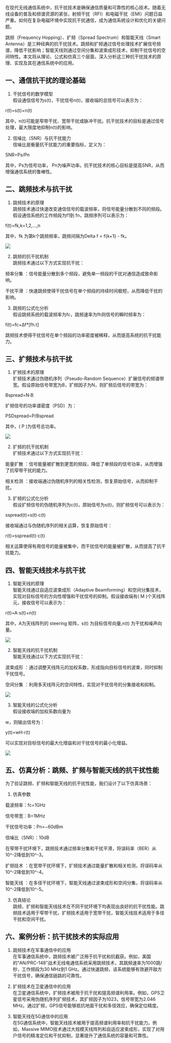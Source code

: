
在现代无线通信系统中，抗干扰技术是确保通信质量和可靠性的核心技术。随着无线设备的普及和频谱资源的紧张，射频干扰（RFI）和电磁干扰（EMI）问题日益严重。如何在复杂电磁环境中实现抗干扰通信，成为通信系统设计和优化的关键问题。

跳频（Frequency Hopping）、扩频（Spread Spectrum）和智能天线（Smart Antenna）是三种经典的抗干扰技术。跳频和扩频通过信号处理技术扩展信号频谱，降低干扰影响；智能天线则通过空间分集和波束成形技术，抑制干扰信号的空间特性。本文将从理论、公式和仿真三个层面，深入分析这三种抗干扰技术的原理、实现及其在通信系统中的应用。

## 一、通信抗干扰的理论基础

1. 干扰信号的数学模型            
假设通信信号为s(t)，干扰信号n(t)，接收端的总信号可以表示为：

r(t)=s(t)+n(t)

其中，n(t)可能是窄带干扰、宽带干扰或脉冲干扰。抗干扰技术的目标是通过信号处理，最大限度地抑制n(t)的影响。

2. 信噪比（SNR）与抗干扰能力            
信噪比是衡量抗干扰能力的重要指标，定义为：

SNR=Ps/Pn

其中，Ps为信号功率， Pn为噪声功率。抗干扰技术的核心目标是提高SNR，从而增强通信系统的鲁棒性。

## 二、跳频技术与抗干扰

1. 跳频技术的原理            
跳频技术通过快速改变通信信号的载波频率，将信号能量分散到不同的频段。假设通信系统的工作频段为f1到 fn，跳频序列可以表示为：

f(t)=fk,k=1,2,…,n

其中，fk 为第k个跳频频率，跳频间隔为Delta f = f{k+1} - fk。

![](https://raw.githubusercontent.com/LeroyK111/pictureBed/master/20250602221558.png)

2. 跳频的抗干扰机制            
跳频技术通过以下方式实现抗干扰：

频率分集 ：信号能量分散到多个频段，避免单一频段的干扰对通信造成致命影响。

干扰平滑 ：快速跳频使得干扰信号在单个频段的持续时间极短，从而降低干扰的影响。

3. 跳频的公式化分析            
假设跳频系统的载波频率为fc，跳频速率为fh则信号的瞬时频率为：

f(t)=fc+Δf*[fh.t]

跳频技术使得干扰信号在单个频段的功率密度被稀释，从而提高系统的抗干扰能力。

## 三、扩频技术与抗干扰

1. 扩频技术的原理            
扩频技术通过伪随机序列（Pseudo-Random Sequence）扩展信号的频谱带宽。假设原始信号带宽为B，扩频因子为N，则扩频后信号的带宽为：

Bspread=N⋅B

扩频信号的功率谱密度（PSD）为：

PSDspread=P/Bspread

其中，( P )为信号总功率。

![](https://raw.githubusercontent.com/LeroyK111/pictureBed/master/20250602221701.png)

2. 扩频的抗干扰机制            
扩频技术通过以下方式实现抗干扰：

能量扩散 ：信号能量被扩散到更宽的频段，降低了单频段的信号功率，从而增强了抗窄带干扰的能力。

相关检测 ：接收端通过伪随机序列的相关性检测，恢复原始信号，从而抑制干扰。

3. 扩频的公式化分析            
假设扩频信号的伪随机序列为c(t)，原始信号为s(t)，则扩频信号可以表示为：

sspread(t)=s(t)⋅c(t)

接收端通过与伪随机序列的相关运算，恢复原始信号：

r(t)=sspread(t)⋅c(t)

相关运算使得有用信号的能量被集中，而干扰信号的能量被扩散，从而提高了抗干扰能力。


## 四、智能天线技术与抗干扰

1. 智能天线的原理            
智能天线通过自适应波束成形（Adaptive Beamforming）和空间分集技术，实现对目标信号的方向性增强和干扰信号的抑制。假设接收端有( M )个天线阵元，接收信号可以表示为：

r(t)=A⋅s(t)+n(t)

其中，A为天线阵列的 steering 矩阵，s(t) 为目标信号向量,n(t) 为干扰和噪声向量。

![](https://raw.githubusercontent.com/LeroyK111/pictureBed/master/20250602221820.png)

2. 智能天线的抗干扰机制            
智能天线通过以下方式实现抗干扰：

波束成形 ：通过调整天线阵元的加权系数，形成指向目标信号的波束，同时抑制干扰信号。

空间分集 ：利用多天线阵元的空间特性，实现对干扰信号的分集接收和抑制。

![](https://raw.githubusercontent.com/LeroyK111/pictureBed/master/20250602221838.png)

3. 智能天线的公式化分析            
假设接收端的加权系数向量为

w，则输出信号为：

y(t)=wH⋅r(t)

可以实现对目标信号的最大化增益和对干扰信号的最小化增益。

![](https://raw.githubusercontent.com/LeroyK111/pictureBed/master/20250602221902.png)

## 五、仿真分析：跳频、扩频与智能天线的抗干扰性能

为了验证跳频、扩频和智能天线的抗干扰性能，我们设计了以下仿真场景：

1. 仿真参数

载波频率：fc=1GHz

信号带宽：B=1MHz

干扰信号功率：Pn=−60dBm

信噪比（SNR）：10dB

在窄带干扰环境下，跳频技术通过频率分集和干扰平滑，将误码率（BER）从10^-2降低到10^-3。

扩频技术 ：在宽带干扰环境下，扩频技术通过能量扩散和相关检测，将误码率从10^-2降低到10^-4。

智能天线 ：在多径干扰环境下，智能天线通过波束成形和空间分集，将误码率从10^-2降低到10^-5。

3. 仿真结论            
跳频、扩频和智能天线技术在不同干扰环境下均表现出良好的抗干扰性能。跳频技术适用于窄带干扰，扩频技术适用于宽带干扰，智能天线技术适用于多径干扰和空间干扰。


## 六、案例分析：抗干扰技术的实际应用

1. 跳频技术在军事通信中的应用            
在军事通信系统中，跳频技术被广泛用于抗干扰和抗截获。例如，美国的“AN/PRC-148”战术无线电通信系统采用跳频技术，其跳频速率为1000跳/秒，工作频段为30 MHz到1 GHz。通过快速跳频，该系统能够有效避开敌方干扰信号，确保通信链路的可靠性。

2. 扩频技术在卫星通信中的应用            
在卫星通信系统中，扩频技术被用于抗干扰和提高频谱利用率。例如，GPS卫星信号采用伪随机序列扩频技术，其扩频因子为1023，信号带宽为2.046 MHz。通过扩频，GPS信号能够抵抗地面干扰和多径效应，确保定位精度。

3. 智能天线在5G通信中的应用            
在5G通信系统中，智能天线技术被用于提高频谱利用率和抗干扰能力。例如，Massive MIMO技术通过大规模天线阵列和自适应波束成形，实现了对用户信号的精准定位和干扰抑制，显著提升了通信系统的容量和可靠性。
